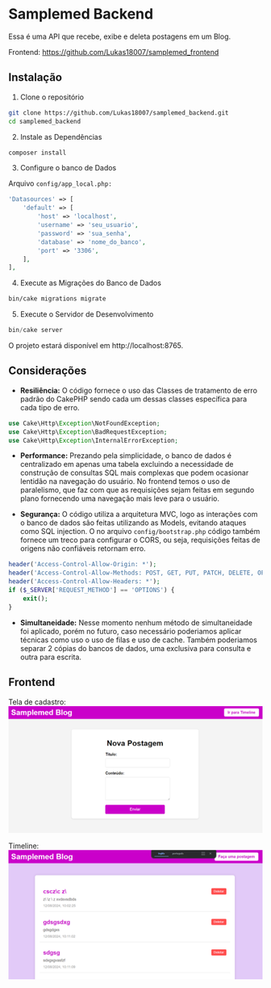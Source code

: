 # Samplemed Backend

Essa é uma API que recebe, exibe e deleta postagens em um Blog.

Frontend: https://github.com/Lukas18007/samplemed_frontend

## Instalação

1. Clone o repositório
```bash 
git clone https://github.com/Lukas18007/samplemed_backend.git
cd samplemed_backend  
```

2. Instale as Dependências
```bash
composer install
```

3. Configure o banco de Dados

Arquivo `config/app_local.php:`
```php
'Datasources' => [
    'default' => [
        'host' => 'localhost',
        'username' => 'seu_usuario',
        'password' => 'sua_senha',
        'database' => 'nome_do_banco',
        'port' => '3306',
    ],
],
```

4. Execute as Migrações do Banco de Dados

```bash
bin/cake migrations migrate
```

5. Execute o Servidor de Desenvolvimento

```php
bin/cake server
```

O projeto estará disponível em http://localhost:8765.

## Considerações

- **Resiliência:** O código fornece o uso das Classes de tratamento de erro padrão do CakePHP sendo cada um dessas classes específica para cada tipo de erro.

```php
use Cake\Http\Exception\NotFoundException;
use Cake\Http\Exception\BadRequestException;
use Cake\Http\Exception\InternalErrorException;
```

- **Performance:** Prezando pela simplicidade, o banco de dados é centralizado em apenas uma tabela excluindo a necessidade de construção de consultas SQL mais complexas que podem ocasionar lentidão na navegação do usuário. No frontend temos o uso de paralelismo, que faz com que as requisições sejam feitas em segundo plano fornecendo uma navegação mais leve para o usuário.

- **Segurança:** O código utiliza a arquitetura MVC, logo as interações com o banco de dados são feitas utilizando as Models, evitando ataques como SQL injection. O no arquivo `config/bootstrap.php` código também fornece um treco para configurar o CORS, ou seja, requisições feitas de origens não confiáveis retornam erro.

```php
header('Access-Control-Allow-Origin: *');
header('Access-Control-Allow-Methods: POST, GET, PUT, PATCH, DELETE, OPTIONS');
header('Access-Control-Allow-Headers: *');
if ($_SERVER['REQUEST_METHOD'] == 'OPTIONS') {
    exit();
}
```

- **Simultaneidade:** Nesse momento nenhum método de simultaneidade foi aplicado, porém no futuro, caso necessário poderiamos aplicar técnicas como uso o uso de filas e uso de cache. Também poderiamos separar 2 cópias do bancos de dados, uma exclusiva para consulta e outra para escrita.


## Frontend

Tela de cadastro:
![Tela de cadastro](assets/register.png)

Timeline:
![Timeline](assets/posts.png)